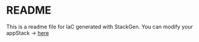 # README
This is a readme file for IaC generated with StackGen.
You can modify your appStack -> [here](http://main.dev.stackgen.com/appstacks/1092811f-3fa9-40cd-80a2-55d14db00b7f)
